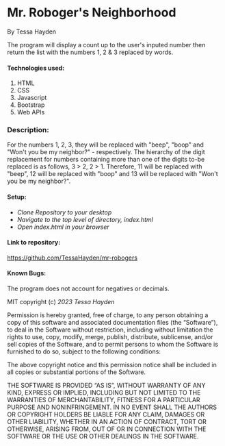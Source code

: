 # Mr. Roboger's Neighborhood

By Tessa Hayden

The program will display a count up to the user's inputed number then return the list with the numbers 1, 2 & 3 replaced by words.

#### Technologies used:

1. HTML
2. CSS
3. Javascript
4. Bootstrap
5. Web APIs

### Description:

 For the numbers 1, 2, 3, they will be replaced with "beep", "boop" and "Won't you be my neighbor?" - respectively.  The hierarchy of the digit replacement for numbers containing more than one of the digits to-be replaced is as follows, 3 > 2, 2 > 1. Therefore, 11 will be replaced with "beep", 12 will be replaced with "boop" and 13 will be replaced with "Won't you be my neighbor?".

#### Setup:

- _Clone Repository to your desktop_
- _Navigate to the top level of directory, index.html_
- _Open index.html in your browser_

#### Link to repository:

https://github.com/TessaHayden/mr-robogers

#### Known Bugs:

The program does not account for negatives or decimals.

MIT
copyright (c) _2023_ _Tessa Hayden_

Permission is hereby granted, free of charge, to any person obtaining a copy of this software and associated documentation files (the “Software”), to deal in the Software without restriction, including without limitation the rights to use, copy, modify, merge, publish, distribute, sublicense, and/or sell copies of the Software, and to permit persons to whom the Software is furnished to do so, subject to the following conditions:

The above copyright notice and this permission notice shall be included in all copies or substantial portions of the Software.

THE SOFTWARE IS PROVIDED “AS IS”, WITHOUT WARRANTY OF ANY KIND, EXPRESS OR IMPLIED, INCLUDING BUT NOT LIMITED TO THE WARRANTIES OF MERCHANTABILITY, FITNESS FOR A PARTICULAR PURPOSE AND NONINFRINGEMENT. IN NO EVENT SHALL THE AUTHORS OR COPYRIGHT HOLDERS BE LIABLE FOR ANY CLAIM, DAMAGES OR OTHER LIABILITY, WHETHER IN AN ACTION OF CONTRACT, TORT OR OTHERWISE, ARISING FROM, OUT OF OR IN CONNECTION WITH THE SOFTWARE OR THE USE OR OTHER DEALINGS IN THE SOFTWARE.
